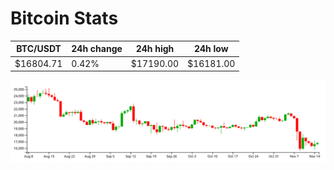 # Bitcoin Stats

BTC/USDT|24h change|24h high|24h low|
|---|---|---|---|
|$16804.71|0.42%|$17190.00|$16181.00|

<img src="./chart.svg">
